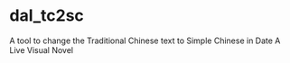 # dal_tc2sc
A tool to change the Traditional Chinese text to Simple Chinese in Date A Live Visual Novel 
